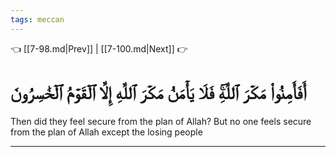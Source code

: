 ```yaml
---
tags: meccan
---
```


👈 [[7-98.md|Prev]] | [[7-100.md|Next]] 👉

# أَفَأَمِنُواْ مَكۡرَ ٱللَّهِۚ فَلَا يَأۡمَنُ مَكۡرَ ٱللَّهِ إِلَّا ٱلۡقَوۡمُ ٱلۡخَٰسِرُونَ

Then did they feel secure from the plan of Allah? But no one feels secure from the plan of Allah except the losing people

---

